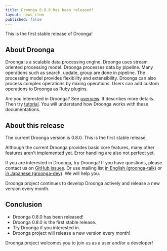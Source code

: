 ```yaml
---
title: Droonga 0.8.0 has been released!
layout: news_item
published: false
---
```


This is the first stable release of Droonga!

## About Droonga

Droonga is a scalable data processing engine. Droonga uses stream oriented processing model. Droonga processes data by pipeline. Many operations such as search, update, group are done in pipeline. The processing model provides flexibility and extensibility. Droonga can also process complex operations by mixing operations. Users can add custom operations to Droonga as Ruby plugins.

Are you interested in Droonga? See [overview](/overview/). It describes more details. Then try [tutorial](/tutorial/). You will understand how Droonga works with these documentations.

## About this release

The current Droonga version is 0.8.0. This is the first stable release.

Although the current Droonga provides basic core features, many other features aren't implemented yet. Error handling are also not perfect yet.

If you are interested in Droonga, try Droonga! If you have questions, please contact us on [GitHub issues](https://github.com/droonga/fluent-plugin-droonga/issues/). Or use mailing list [in English (groonga-talk)](https://lists.sourceforge.net/lists/listinfo/groonga-talk) or [in Japanese (groonga-dev)](http://lists.sourceforge.jp/mailman/listinfo/groonga-dev). We will help you.

Droonga project continues to develop Droonga actively and release a new version every month.

## Conclusion

 * Droonga 0.8.0 has been released!
 * Droonga 0.8.0 is the first stable release.
 * Try Droonga if you interested in.
 * Droonga project will release a new version every month!

Droonga project welcomes you to join us as a user and/or a developer!
